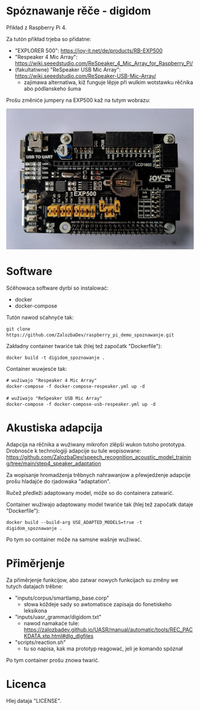 # Spóznawanje rěče - digidom

Přikład z Raspberry Pi 4.

Za tutón přikład trjeba so přidatne:
* "EXPLORER 500": https://joy-it.net/de/products/RB-EXP500
* "Respeaker 4 Mic Array": https://wiki.seeedstudio.com/ReSpeaker_4_Mic_Array_for_Raspberry_Pi/
* (fakultatiwne) "ReSpeaker USB Mic Array": https://wiki.seeedstudio.com/ReSpeaker-USB-Mic-Array/
    * zajimawa alternatiwa, kiž funguje lěpje při wulkim wotstawku rěčnika abo pódlanskeho šuma

Prošu změniće jumpery na EXP500 kaž na tutym wobrazu:

![EXP500 jumper settings](jumper_settings_exp500.jpg)

# Software

Sćěhowaca software dyrbi so instalować:

* docker
* docker-compose

Tutón nawod sćahnyće tak:

```console
git clone https://github.com/ZalozbaDev/raspberry_pi_demo_spoznawanje.git
```

Zakładny container twariće tak (hlej tež započatk "Dockerfile"):

```console
docker build -t digidom_spoznawanje .
```

Container wuwjesće tak:

```console
# wužiwajo "Respeaker 4 Mic Array"
docker-compose -f docker-compose-respeaker.yml up -d

# wužiwajo "ReSpeaker USB Mic Array"
docker-compose -f docker-compose-usb-respeaker.yml up -d
```

# Akustiska adapcija

Adapcija na rěčnika a wužiwany mikrofon zlěpši wukon tutoho prototypa.
Drobnosće k technologiji adapcije su tule wopisowane: https://github.com/ZalozbaDev/speech_recognition_acoustic_model_training/tree/main/step4_speaker_adaptation

Za wopisanje hromadźenja trěbnych nahrawanjow a přewjedźenje adapcije prošu hladajće do rjadowaka "adaptation".

Ručež předleži adaptowany model, móže so do containera zatwarić.

Container wužiwajo adaptowany model twariće tak (hlej tež započatk dataje "Dockerfile"):

```console
docker build --build-arg USE_ADAPTED_MODELS=true -t digidom_spoznawanje .
```

Po tym so container móže na samsne wašnje wužiwać.

# Přiměrjenje

Za přiměrjenje funkcijow, abo zatwar nowych funkcijach su změny we tutych datajach trěbne: 

* "inputs/corpus/smartlamp_base.corp"
    * słowa kóždeje sady so awtomatisce zapisaja do fonetiskeho leksikona
* "inputs/uasr_grammar/digidom.txt"
    * nawod namakaće tule: https://zalozbadev.github.io/UASR/manual/automatic/tools/REC_PACKDATA.xtp.html#dlg_dlgfiles
* "scripts/reaction.sh"
    * tu so napisa, kak ma prototyp reagować, jeli je komando spóznał

Po tym container prošu znowa twarić.
    
# Licenca

Hlej dataja "LICENSE".

